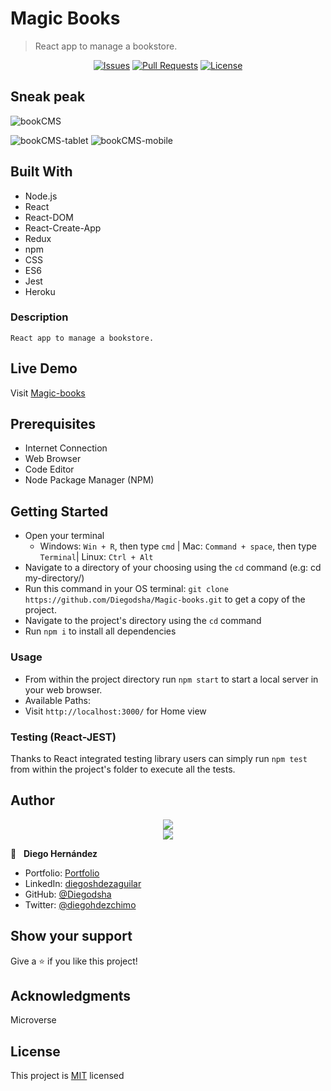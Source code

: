 # Magic Books

>React app to manage a bookstore.

<p align="center">
  <a href="https://github.com/Diegodsha/Magic-books/issues">
  <img src="https://img.shields.io/github/issues-raw/Diegodsha/Magic-books?style=for-the-badge"
       alt="Issues"></a>
   <a href="https://github.com/Diegodsha/Magic-books/pulls">
  <img src="https://img.shields.io/github/issues-pr/Diegodsha/Magic-books?style=for-the-badge"
       alt="Pull Requests"></a>
   <a href="https://github.com/Diegodsha/Magic-books/blob/develop/LICENSE">
  <img src="https://img.shields.io/github/license/Diegodsha/Magic-books?style=for-the-badge"
       alt="License"></a>
</p>

## Sneak peak

![bookCMS](https://user-images.githubusercontent.com/70416006/126543408-69be5170-a568-450f-b8ef-b39448c06519.png)

![bookCMS-tablet](https://user-images.githubusercontent.com/70416006/126543405-320f7fdf-e9fc-4ef4-ba74-ee65fb7f865d.png)
![bookCMS-mobile](https://user-images.githubusercontent.com/70416006/126543395-19c76e5c-0c3b-43f3-9d07-ce9be2b31d27.png)


## Built With

- Node.js
- React
- React-DOM
- React-Create-App
- Redux
- npm
- CSS
- ES6
- Jest
- Heroku

### Description

    React app to manage a bookstore.

## Live Demo

Visit [Magic-books](https://magic-books-r.herokuapp.com/)

## Prerequisites

  - Internet Connection
  - Web Browser
  - Code Editor 
  - Node Package Manager (NPM)

## Getting Started

- Open your terminal 
  - Windows: `Win + R`, then type `cmd` | Mac: `Command + space`, then type `Terminal`| Linux: `Ctrl + Alt`
- Navigate to a directory of your choosing using the `cd` command (e.g: cd my-directory/)
- Run this command in your OS terminal: `git clone https://github.com/Diegodsha/Magic-books.git` to get a copy of the project.
- Navigate to the project's directory using the `cd` command
- Run `npm i` to install all dependencies

### Usage

- From within the project directory run `npm start` to start a local server in your web browser.
- Available Paths:
 - Visit `http://localhost:3000/` for Home view


### Testing (React-JEST)

Thanks to React integrated testing library users can simply run `npm test` from within the project's folder to execute all the tests.


## Author
<div align="center">
<img src="https://user-images.githubusercontent.com/70416006/121233844-aff9e800-c858-11eb-99e4-d36b833d3fa9.png">
</div>
<div align="center">
<img src="https://user-images.githubusercontent.com/70416006/121235243-42e75200-c85a-11eb-967d-ea05dd5efe1f.png">
</div>

👤 &nbsp; **Diego Hernández**
- Portfolio: [Portfolio](https://dshagui.com/)
- LinkedIn: [diegoshdezaguilar](https://www.linkedin.com/in/diegoshdezaguilar/)
- GitHub: [@Diegodsha](https://github.com/Diegodsha)
- Twitter: [@diegohdezchimo](https://twitter.com/diegohdezchimo)

## Show your support

Give a ⭐️ if you like this project!

## Acknowledgments

Microverse

## License

This project is [MIT](https://github.com/Diegodsha/Magic-books/blob/develop/LICENSE) licensed
